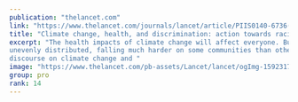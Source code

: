 ```yaml
---
publication: "thelancet.com"
link: "https://www.thelancet.com/journals/lancet/article/PIIS0140-6736(22)02182-1/fulltext"
title: "Climate change, health, and discrimination: action towards racial justice"
excerpt: "The health impacts of climate change will affect everyone. But the consequences are
unevenly distributed, falling much harder on some communities than others. Although
discourse on climate change and "
image: "https://www.thelancet.com/pb-assets/Lancet/lancet/ogImg-1592317277397.png"
group: pro
rank: 14
---
```

